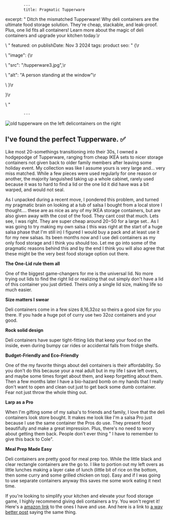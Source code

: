 
            ---
            title: Pragmatic Tupperware
excerpt: "                                    Ditch the mismatched Tupperware!
  Why deli containers are the ultimate food storage solution. They're cheap,
  stackable, and leak-proof. Plus, one lid fits all containers! Learn more about
  the magic of deli containers and upgrade your kitchen today.\r

  \                                "
featured: on
publishDate: Nov 3 2024
tags: product
seo: "                                    {\r

  \  \"image\": {\r

  \    \"src\": \"/tupperware3.jpg\",\r

  \    \"alt\": \"A person standing at the window\"\r

  \  }\r

  }\r

  \                                "

            ---
            
![old tupperware on the left delicontainers on the right](/tupperware3.jpg)

## I've found the perfect Tupperware. &#9989;

Like most 20-somethings transitioning into their 30s, I owned a hodgepodge of Tupperware, ranging from cheap IKEA sets to nicer storage containers not given back to older family members after leaving some holiday event. My collection was like I assume yours is very large and... very miss matched. While a few pieces were used regularly for one reason or another, the majority languished taking up a whole cabinet, rarely used because it was to hard to find a lid or the one lid it did have was a bit warped, and would not seal.

As I unpacked during a recent move, I pondered this problem, and turned my pragmatic brain on looking at a tub of salsa I bought from a local store I thought.... these are as nice as any of my IKEA storage containers, but are also given away with the cost of the food. They cant cost that much. Lets see, I was right. They are super cheap around $20-$50 for a large set.. As I was going to try making my own salsa ( this was right at the start of a huge salsa phase that I'm still in) I figured I would buy a pack and at least use it for my new salsas. Its been months now and I use deli containers as my only food storage and I think you should too. Let me go into some of the pragmatic reasons behind this and by the end I think you will also agree that these might be the very best food storage option out there.

**The One-Lid rule them all**

One of the biggest game-changers for me is the universal lid. No more trying out lids to find the right lid or realizing that out simply don't have a lid of this container you just dirtied. Theirs only a single lid size, making life so much easier.

**Size matters I swear**

Deli containers come in a few sizes 8,16,32oz so theirs a good size for you there. If you hade a huge pot of curry use two 32oz containers and your good.

**Rock solid design**

Deli containers have super tight-fitting lids that keep your food on the inside, even during bumpy car rides or accidental falls from fridge shelfs.

**Budget-Friendly and Eco-Friendly**

One of the my favorite things about deli containers is their affordability. So you don't do this because your a real adult but in my life I save left overs, and maybe some times forget about them, and keep forgetting about them. Then a few months later I have a bio-hazard bomb on my hands that I really don't want to open and clean out just to get back some dumb container. Fear not just throw the whole thing out.

**Larp as a Pro**

When I'm gifting some of my salsa's to friends and family, I love that the deli containers look store bought. It makes me look like I'm a salsa Pro just because I use the same container the Pros do use. They present food beautifully and make a great impression. Plus, there's no need to worry about getting them back. People don't ever thing " I have to remember to give this back to Cole".

**Meal Prep Made Easy**

Deli containers are pretty good for meal prep too. While the little black and clear rectangle containers are the go to. I like to portion out my left overs as little lunches making a layer cake of lunch (little bit of rice on the bottom, then some curry and some grilled chicken on top). Easy and if I was going to use separate containers anyway this saves me some work eating it next time.

If you're looking to simplify your kitchen and elevate your food storage game, I highly recommend giving deli containers a try. You won't regret it!
Here's a [amazon link](https://www.amazon.com/AOZITA-Containers-Airtight-Dishwasher-Microwave/dp/B0CSJZ48HS?crid=1ACNY69P86Q8N&dib=eyJ2IjoiMSJ9.z49QYinu0pxPqehxicI957OmkagmRerHKN8G8xLDdbUErNJfXlnOG7bUkzUOHgv0ImsiVJZwpAirIiMlGZ_ZUktY_c_aity57-myIfhtLv9H9AIcK5mMJSAZgsU6N3msBvcPnfN-g_NIahSU83LQ7pZVttrOXRxZZhmLqKrwKVFmeMV20QGycyev4QHDe9iA0MTjhGoUZQo1ildCjHrevMq7SMvPltQJAnxMBAlWoVG8J-ZQK6LzMpeImgFVo9WUp8egOzb9whwByawnkAbhzPPM0cUcD_kG1vy7l2lZD2U.bbbgYJhiJhAlEcy5kE4bw2EC4PDFnWg0pMBIBRumnpw&dib_tag=se&keywords=deli+containers&qid=1730662930&sprefix=deli%2Caps%2C255&sr=8-5) to the ones I have and use. And here is a link to [a way better post](https://www.zestedlemon.com/a-simple-but-life-changing-tupperware-update) saying the same thing.

            